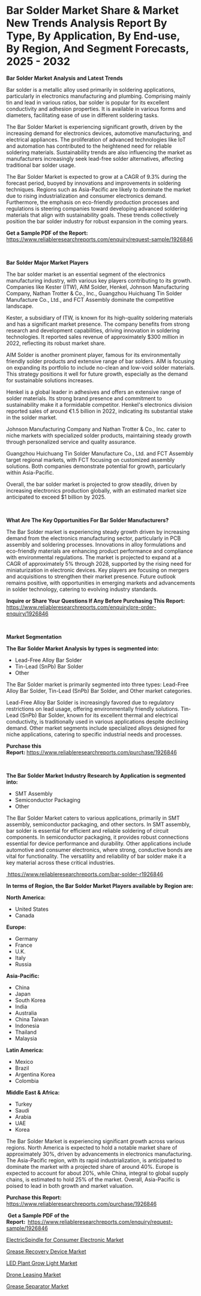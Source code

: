 <p><h1>Bar Solder Market Share & Market New Trends Analysis Report By Type, By Application, By End-use, By Region, And Segment Forecasts, 2025 - 2032</h1></p><p><strong>Bar Solder Market Analysis and Latest Trends</strong></p>
<p><p>Bar solder is a metallic alloy used primarily in soldering applications, particularly in electronics manufacturing and plumbing. Comprising mainly tin and lead in various ratios, bar solder is popular for its excellent conductivity and adhesion properties. It is available in various forms and diameters, facilitating ease of use in different soldering tasks.</p><p>The Bar Solder Market is experiencing significant growth, driven by the increasing demand for electronics devices, automotive manufacturing, and electrical appliances. The proliferation of advanced technologies like IoT and automation has contributed to the heightened need for reliable soldering materials. Sustainability trends are also influencing the market as manufacturers increasingly seek lead-free solder alternatives, affecting traditional bar solder usage. </p><p>The Bar Solder Market is expected to grow at a CAGR of 9.3% during the forecast period, buoyed by innovations and improvements in soldering techniques. Regions such as Asia-Pacific are likely to dominate the market due to rising industrialization and consumer electronics demand. Furthermore, the emphasis on eco-friendly production processes and regulations is steering companies toward developing advanced soldering materials that align with sustainability goals. These trends collectively position the bar solder industry for robust expansion in the coming years.</p></p>
<p><strong>Get a Sample PDF of the Report:&nbsp;</strong> <a href="https://www.reliableresearchreports.com/enquiry/request-sample/1926846?utm_campaign=83&utm_medium=2&utm_source=Github&utm_content=ia&utm_term=28032025&utm_id=bar-solder">https://www.reliableresearchreports.com/enquiry/request-sample/1926846</a></p>
<p>&nbsp;</p>
<p><strong>Bar Solder Major Market Players</strong></p>
<p><p>The bar solder market is an essential segment of the electronics manufacturing industry, with various key players contributing to its growth. Companies like Kester (ITW), AIM Solder, Henkel, Johnson Manufacturing Company, Nathan Trotter & Co., Inc., Guangzhou Huichuang Tin Solder Manufacture Co., Ltd., and FCT Assembly dominate the competitive landscape.</p><p>Kester, a subsidiary of ITW, is known for its high-quality soldering materials and has a significant market presence. The company benefits from strong research and development capabilities, driving innovation in soldering technologies. It reported sales revenue of approximately $300 million in 2022, reflecting its robust market share.</p><p>AIM Solder is another prominent player, famous for its environmentally friendly solder products and extensive range of bar solders. AIM is focusing on expanding its portfolio to include no-clean and low-void solder materials. This strategy positions it well for future growth, especially as the demand for sustainable solutions increases.</p><p>Henkel is a global leader in adhesives and offers an extensive range of solder materials. Its strong brand presence and commitment to sustainability make it a formidable competitor. Henkel's electronics division reported sales of around €1.5 billion in 2022, indicating its substantial stake in the solder market.</p><p>Johnson Manufacturing Company and Nathan Trotter & Co., Inc. cater to niche markets with specialized solder products, maintaining steady growth through personalized service and quality assurance.</p><p>Guangzhou Huichuang Tin Solder Manufacture Co., Ltd. and FCT Assembly target regional markets, with FCT focusing on customized assembly solutions. Both companies demonstrate potential for growth, particularly within Asia-Pacific.</p><p>Overall, the bar solder market is projected to grow steadily, driven by increasing electronics production globally, with an estimated market size anticipated to exceed $1 billion by 2025.</p></p>
<p>&nbsp;</p>
<p><strong>What Are The Key Opportunities For Bar Solder Manufacturers?</strong></p>
<p><p>The Bar Solder market is experiencing steady growth driven by increasing demand from the electronics manufacturing sector, particularly in PCB assembly and soldering processes. Innovations in alloy formulations and eco-friendly materials are enhancing product performance and compliance with environmental regulations. The market is projected to expand at a CAGR of approximately 5% through 2028, supported by the rising need for miniaturization in electronic devices. Key players are focusing on mergers and acquisitions to strengthen their market presence. Future outlook remains positive, with opportunities in emerging markets and advancements in solder technology, catering to evolving industry standards.</p></p>
<p><strong>Inquire or Share Your Questions If Any Before Purchasing This Report:</strong> <a href="https://www.reliableresearchreports.com/enquiry/pre-order-enquiry/1926846?utm_campaign=83&utm_medium=2&utm_source=Github&utm_content=ia&utm_term=28032025&utm_id=bar-solder">https://www.reliableresearchreports.com/enquiry/pre-order-enquiry/1926846</a></p>
<p>&nbsp;</p>
<p><strong>Market Segmentation</strong></p>
<p><strong>The Bar Solder Market Analysis by types is segmented into:</strong></p>
<p><ul><li>Lead-Free Alloy Bar Solder</li><li>Tin-Lead (SnPb) Bar Solder</li><li>Other</li></ul></p>
<p><p>The Bar Solder market is primarily segmented into three types: Lead-Free Alloy Bar Solder, Tin-Lead (SnPb) Bar Solder, and Other market categories. </p><p>Lead-Free Alloy Bar Solder is increasingly favored due to regulatory restrictions on lead usage, offering environmentally friendly solutions. Tin-Lead (SnPb) Bar Solder, known for its excellent thermal and electrical conductivity, is traditionally used in various applications despite declining demand. Other market segments include specialized alloys designed for niche applications, catering to specific industrial needs and processes.</p></p>
<p><strong>Purchase this Report:&nbsp;</strong><a href="https://www.reliableresearchreports.com/purchase/1926846?utm_campaign=83&utm_medium=2&utm_source=Github&utm_content=ia&utm_term=28032025&utm_id=bar-solder">https://www.reliableresearchreports.com/purchase/1926846</a></p>
<p>&nbsp;</p>
<p><strong>The Bar Solder Market Industry Research by Application is segmented into:</strong></p>
<p><ul><li>SMT Assembly</li><li>Semiconductor Packaging</li><li>Other</li></ul></p>
<p><p>The Bar Solder Market caters to various applications, primarily in SMT assembly, semiconductor packaging, and other sectors. In SMT assembly, bar solder is essential for efficient and reliable soldering of circuit components. In semiconductor packaging, it provides robust connections essential for device performance and durability. Other applications include automotive and consumer electronics, where strong, conductive bonds are vital for functionality. The versatility and reliability of bar solder make it a key material across these critical industries.</p></p>
<p><a href="https://www.reliableresearchreports.com/bar-solder-r1926846?utm_campaign=83&utm_medium=2&utm_source=Github&utm_content=ia&utm_term=28032025&utm_id=bar-solder">&nbsp;https://www.reliableresearchreports.com/bar-solder-r1926846</a></p>
<p><strong>In terms of Region, the Bar Solder Market Players available by Region are:</strong></p>
<p>
    <p> <strong> North America: </strong>
        <ul>
            <li>United States</li>
            <li>Canada</li>
        </ul>
        </p> 
    <p> <strong> Europe: </strong>
        <ul>
            <li>Germany</li>
            <li>France</li>
            <li>U.K.</li>
            <li>Italy</li>
            <li>Russia</li>
        </ul>
        </p> 
    <p> <strong> Asia-Pacific: </strong>
        <ul>
            <li>China</li>
            <li>Japan</li>
            <li>South Korea</li>
            <li>India</li>
            <li>Australia</li>
            <li>China Taiwan</li>
            <li>Indonesia</li>
            <li>Thailand</li>
            <li>Malaysia</li>
        </ul>
        </p> 
    <p> <strong> Latin America: </strong>
        <ul>
            <li>Mexico</li>
            <li>Brazil</li>
            <li>Argentina Korea</li>
            <li>Colombia</li>
        </ul>
        </p> 
    <p> <strong> Middle East & Africa: </strong>
        <ul>
            <li>Turkey</li>
            <li>Saudi</li>
            <li>Arabia</li>
            <li>UAE</li>
            <li>Korea</li>
        </ul>
    </p>
    </p>
<p><p>The Bar Solder Market is experiencing significant growth across various regions. North America is expected to hold a notable market share of approximately 30%, driven by advancements in electronics manufacturing. The Asia-Pacific region, with its rapid industrialization, is anticipated to dominate the market with a projected share of around 40%. Europe is expected to account for about 20%, while China, integral to global supply chains, is estimated to hold 25% of the market. Overall, Asia-Pacific is poised to lead in both growth and market valuation.</p></p>
<p><strong>Purchase this Report: </strong><a href="https://www.reliableresearchreports.com/purchase/1926846?utm_campaign=83&utm_medium=2&utm_source=Github&utm_content=ia&utm_term=28032025&utm_id=bar-solder">https://www.reliableresearchreports.com/purchase/1926846</a></p>
<p>&nbsp;<strong>Get a Sample PDF of the Report:&nbsp;&nbsp;</strong><a href="https://www.reliableresearchreports.com/enquiry/request-sample/1926846?utm_campaign=83&utm_medium=2&utm_source=Github&utm_content=ia&utm_term=28032025&utm_id=bar-solder">https://www.reliableresearchreports.com/enquiry/request-sample/1926846</a></p>
<p><strong></strong></p>
<p><p><a href="https://github.com/helmeludu/Market-Research-Report-List-1/blob/main/electricspindle-for-consumer-electronic-market.md?utm_campaign=83&utm_medium=2&utm_source=Github&utm_content=ia&utm_term=28032025&utm_id=bar-solder">ElectricSpindle for Consumer Electronic Market</a></p><p><a href="https://github.com/baheraennika/Market-Research-Report-List-1/blob/main/grease-recovery-device-market.md?utm_campaign=83&utm_medium=2&utm_source=Github&utm_content=ia&utm_term=28032025&utm_id=bar-solder">Grease Recovery Device Market</a></p><p><a href="https://github.com/elroddrewspm/Market-Research-Report-List-1/blob/main/led-plant-grow-light-market.md?utm_campaign=83&utm_medium=2&utm_source=Github&utm_content=ia&utm_term=28032025&utm_id=bar-solder">LED Plant Grow Light Market</a></p><p><a href="https://github.com/adelanwkadua/Market-Research-Report-List-1/blob/main/drone-leasing-market.md?utm_campaign=83&utm_medium=2&utm_source=Github&utm_content=ia&utm_term=28032025&utm_id=bar-solder">Drone Leasing Market</a></p><p><a href="https://github.com/mokeleveisel/Market-Research-Report-List-1/blob/main/grease-separator-market.md?utm_campaign=83&utm_medium=2&utm_source=Github&utm_content=ia&utm_term=28032025&utm_id=bar-solder">Grease Separator Market</a></p></p>